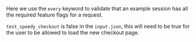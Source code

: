 Here we use the `every` keyword to validate that an example session has all the
required feature flags for a request.

`test_speedy_checkout` is false in the `input.json`, this will need to be true
for the user to be allowed to load the new checkout page.
